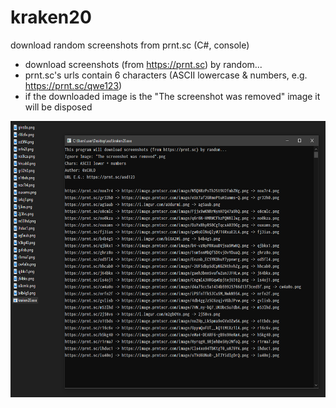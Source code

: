 # kraken20
download random screenshots from prnt.sc (C#, console)
- download screenshots (from https://prnt.sc) by random...
- prnt.sc's urls contain 6 characters (ASCII lowercase & numbers, e.g. https://prnt.sc/qwe123)
- if the downloaded image is the "The screenshot was removed" image it will be disposed

<img src="preview.png" width="718" height="442">
